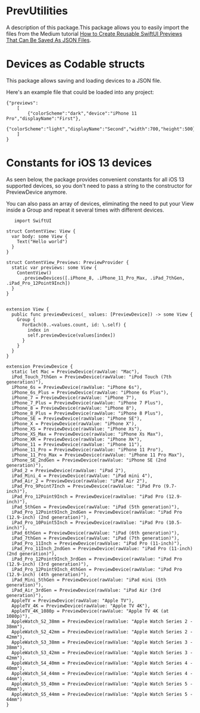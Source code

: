 # PrevUtilities

A description of this package.This package allows you to easily import the files from the Medium tutorial [How to Create Reusable SwiftUI Previews That Can Be Saved As JSON Files](https://medium.com/better-programming/how-to-create-reusable-swiftui-previews-that-can-be-saved-as-json-files-2ca7b42c9ac6). 
# Devices as Codable structs 
This package allows saving and loading devices to a JSON file.

Here's an example file that could be loaded into any project:

    {"previews":
	    [
		    {"colorScheme":"dark","device":"iPhone 11 Pro","displayName":"First"},
			{"colorScheme":"light","displayName":"Second","width":700,"height":500}
	    ]
    }

# Constants for iOS 13 devices
As seen below, the package provides convenient constants for all iOS 13 supported devices, so you don't need to pass a string to the constructor for PreviewDevice anymore.

You can also pass an array of devices, eliminating the need to put your View inside a Group and repeat it several times with different devices.

       import SwiftUI
    
    struct ContentView: View {
      var body: some View {
        Text("Hello world")
      }
    }
    
    struct ContentView_Previews: PreviewProvider {
      static var previews: some View {
        ContentView()
          .previewDevices([.iPhone_8, .iPhone_11_Pro_Max, .iPad_7thGen, .iPad_Pro_12Point9Inch])
      }
    }
    
    
    extension View {
      public func previewDevices(_ values: [PreviewDevice]) -> some View {
        Group {
          ForEach(0..<values.count, id: \.self) {
            index in
            self.previewDevice(values[index])
          }
        }
      }
    }
    
    extension PreviewDevice {
      static let Mac = PreviewDevice(rawValue: "Mac"),
      iPod_Touch_7thGen = PreviewDevice(rawValue: "iPod Touch (7th generation)"),
      iPhone_6s = PreviewDevice(rawValue: "iPhone 6s"),
      iPhone_6s_Plus = PreviewDevice(rawValue: "iPhone 6s Plus"),
      iPhone_7 = PreviewDevice(rawValue: "iPhone 7"),
      iPhone_7_Plus = PreviewDevice(rawValue: "iPhone 7 Plus"),
      iPhone_8 = PreviewDevice(rawValue: "iPhone 8"),
      iPhone_8_Plus = PreviewDevice(rawValue: "iPhone 8 Plus"),
      iPhone_SE = PreviewDevice(rawValue: "iPhone SE"),
      iPhone_X = PreviewDevice(rawValue: "iPhone X"),
      iPhone_XS = PreviewDevice(rawValue: "iPhone Xs"),
      iPhone_XS_Max = PreviewDevice(rawValue: "iPhone Xs Max"),
      iPhone_XR = PreviewDevice(rawValue: "iPhone Xʀ"),
      iPhone_11 = PreviewDevice(rawValue: "iPhone 11"),
      iPhone_11_Pro = PreviewDevice(rawValue: "iPhone 11 Pro"),
      iPhone_11_Pro_Max = PreviewDevice(rawValue: "iPhone 11 Pro Max"),
      iPhone_SE_2ndGen = PreviewDevice(rawValue: "iPhone SE (2nd generation)"),
      iPad_2 = PreviewDevice(rawValue: "iPad 2"),
      iPad_Mini_4 = PreviewDevice(rawValue: "iPad mini 4"),
      iPad_Air_2 = PreviewDevice(rawValue: "iPad Air 2"),
      iPad_Pro_9Point7Inch = PreviewDevice(rawValue: "iPad Pro (9.7-inch)"),
      iPad_Pro_12Point9Inch = PreviewDevice(rawValue: "iPad Pro (12.9-inch)"),
      iPad_5thGen = PreviewDevice(rawValue: "iPad (5th generation)"),
      iPad_Pro_12Point9Inch_2ndGen = PreviewDevice(rawValue: "iPad Pro (12.9-inch) (2nd generation)"),
      iPad_Pro_10Point5Inch = PreviewDevice(rawValue: "iPad Pro (10.5-inch)"),
      iPad_6thGen = PreviewDevice(rawValue: "iPad (6th generation)"),
      iPad_7thGen = PreviewDevice(rawValue: "iPad (7th generation)"),
      iPad_Pro_11Inch = PreviewDevice(rawValue: "iPad Pro (11-inch)"),
      iPad_Pro_11Inch_2ndGen = PreviewDevice(rawValue: "iPad Pro (11-inch) (2nd generation)"),
      iPad_Pro_12Point9Inch_3rdGen = PreviewDevice(rawValue: "iPad Pro (12.9-inch) (3rd generation)"),
      iPad_Pro_12Point9Inch_4thGen = PreviewDevice(rawValue: "iPad Pro (12.9-inch) (4th generation)"),
      iPad_Mini_5thGen = PreviewDevice(rawValue: "iPad mini (5th generation)"),
      iPad_Air_3rdGen = PreviewDevice(rawValue: "iPad Air (3rd generation)"),
      AppleTV = PreviewDevice(rawValue: "Apple TV"),
      AppleTV_4K = PreviewDevice(rawValue: "Apple TV 4K"),
      AppleTV_4K_1080p = PreviewDevice(rawValue: "Apple TV 4K (at 1080p)"),
      AppleWatch_S2_38mm = PreviewDevice(rawValue: "Apple Watch Series 2 - 38mm"),
      AppleWatch_S2_42mm = PreviewDevice(rawValue: "Apple Watch Series 2 - 42mm"),
      AppleWatch_S3_38mm = PreviewDevice(rawValue: "Apple Watch Series 3 - 38mm"),
      AppleWatch_S3_42mm = PreviewDevice(rawValue: "Apple Watch Series 3 - 42mm"),
      AppleWatch_S4_40mm = PreviewDevice(rawValue: "Apple Watch Series 4 - 40mm"),
      AppleWatch_S4_44mm = PreviewDevice(rawValue: "Apple Watch Series 4 - 44mm"),
      AppleWatch_S5_40mm = PreviewDevice(rawValue: "Apple Watch Series 5 - 40mm"),
      AppleWatch_S5_44mm = PreviewDevice(rawValue: "Apple Watch Series 5 - 44mm")
    }


<!--stackedit_data:
eyJoaXN0b3J5IjpbMjYwNDczMDUwLDE4OTA5NjcyNzFdfQ==
-->